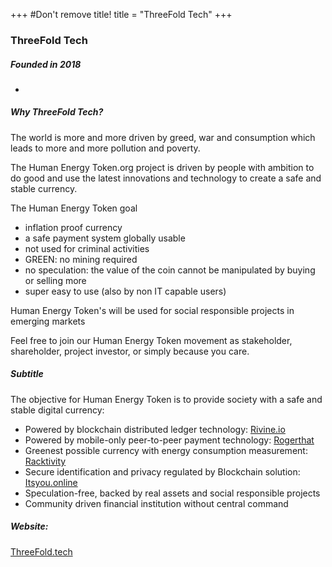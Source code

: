 +++
#Don't remove title!
title = "ThreeFold Tech"
+++

<!-- ![http://mmmglobal.org/files/global/10540.jpg](http://mmmglobal.org/files/global/10540.jpg) -->

### ThreeFold Tech



##### Founded in 2018

-

##### Why ThreeFold Tech?

The world is more and more driven by greed, war and consumption which leads to more and more pollution and poverty.

The Human Energy Token.org project is driven by people with ambition to do good and use the latest innovations and technology to create a safe and stable currency.

The Human Energy Token goal

* inflation proof currency
* a safe payment system globally usable
* not used for criminal activities
* GREEN: no mining required
* no speculation: the value of the coin cannot be manipulated by buying or selling more
* super easy to use (also by non IT capable users)

Human Energy Token's will be used for social responsible projects in emerging markets

Feel free to join our Human Energy Token movement as stakeholder, shareholder, project investor, or simply because you care.

##### Subtitle

The objective for Human Energy Token is to provide society with a safe and stable digital currency:

* Powered by blockchain distributed ledger technology: [Rivine.io](http://www.incubaid.com/members/Rivine.io/)
* Powered by mobile-only peer-to-peer payment technology: [Rogerthat](http://www.incubaid.com/members/Rogerthat/)
* Greenest possible currency with energy consumption measurement: [Racktivity](http://www.incubaid.com/members/Racktivity/)
* Secure identification and privacy regulated by Blockchain solution: [Itsyou.online](http://www.incubaid.com/members/Itsyou.online/)
* Speculation-free, backed by real assets and social responsible projects
* Community driven financial institution without central command

##### Website:

[ThreeFold.tech](http://www.threefold.tech)